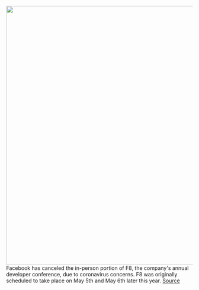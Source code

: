 <img src='https://cdn.vox-cdn.com/thumbor/--sbnEFWHXmu_50VMm7CHhX8qWM=/0x0:2040x1360/1200x800/filters:focal(857x517:1183x843)/cdn.vox-cdn.com/uploads/chorus_image/image/66389417/acastro_180522_facebook_0002.0.jpg' width='700px' /><br/>
Facebook has canceled the in-person portion of F8, the company's annual developer conference, due to coronavirus concerns. F8 was originally scheduled to take place on May 5th and May 6th later this year.
<a href='https://www.theverge.com/2020/2/27/21156308/facebook-f8-developer-conference-cancelled-coronavirus-concern-covid-19'> Source <a/>